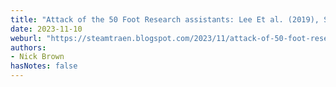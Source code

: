 ```yaml
---
title: "Attack of the 50 Foot Research assistants: Lee Et al. (2019), Study 3"
date: 2023-11-10
weburl: "https://steamtraen.blogspot.com/2023/11/attack-of-50-foot-research-assistants.html"
authors:
- Nick Brown
hasNotes: false
---
```


